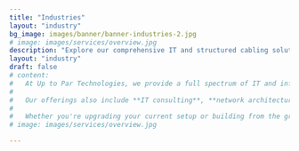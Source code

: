 ```yaml
---
title: "Industries"
layout: "industry"
bg_image: images/banner/banner-industries-2.jpg
# image: images/services/overview.jpg
description: "Explore our comprehensive IT and structured cabling solutions built for modern businesses."
layout: "industry"
draft: false
# content: 
#   At Up to Par Technologies, we provide a full spectrum of IT and infrastructure services tailored to businesses of all sizes. From expertly crafted **structured cabling** solutions to proactive **managed IT services**, we design systems that are scalable, secure, and efficient.
# 
#   Our offerings also include **IT consulting**, **network architecture**, **cybersecurity solutions**, and **communications infrastructure** — each delivered with our signature attention to detail and a commitment to your business’s success.
# 
#   Whether you're upgrading your current setup or building from the ground up, we help you stay connected, compliant, and competitive.
# image: images/services/overview.jpg

---
```

